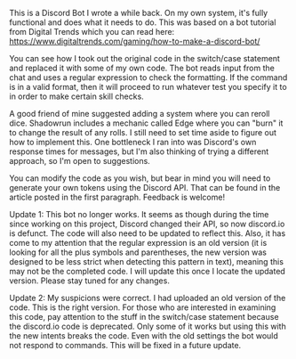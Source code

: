 This is a Discord Bot I wrote a while back. On my own system, it's fully functional and does what it needs to do. This was based on a bot tutorial from Digital Trends which you can read here: https://www.digitaltrends.com/gaming/how-to-make-a-discord-bot/

You can see how I took out the original code in the switch/case statement and replaced it with some of my own code. The bot reads input from the chat and uses a regular expression to check the formatting. If the command is in a valid format, then it will proceed to run whatever test you specify it to in order to make certain skill checks.

A good friend of mine suggested adding a system where you can reroll dice. Shadowrun includes a mechanic called Edge where you can "burn" it to change the result of any rolls. I still need to set time aside to figure out how to implement this. One bottleneck I ran into was Discord's own response times for messages, but I'm also thinking of trying a different approach, so I'm open to suggestions.

You can modify the code as you wish, but bear in mind you will need to generate your own tokens using the Discord API. That can be found in the article posted in the first paragraph. Feedback is welcome!

Update 1: This bot no longer works. It seems as though during the time since working on this project, Discord changed their API, so now discord.io is defunct. The code will also need to be updated to reflect this. Also, it has come to my attention that the regular expression is an old version (it is looking for all the plus symbols and parentheses, the new version was designed to be less strict when detecting this pattern in text), meaning this may not be the completed code. I will update this once I locate the updated version. Please stay tuned for any changes.

Update 2: My suspicions were correct. I had uploaded an old version of the code. This is the right version. For those who are interested in examining this code, pay attention to the stuff in the switch/case statement because the discord.io code is deprecated. Only some of it works but using this with the new intents breaks the code. Even with the old settings the bot would not respond to commands. This will be fixed in a future update.
